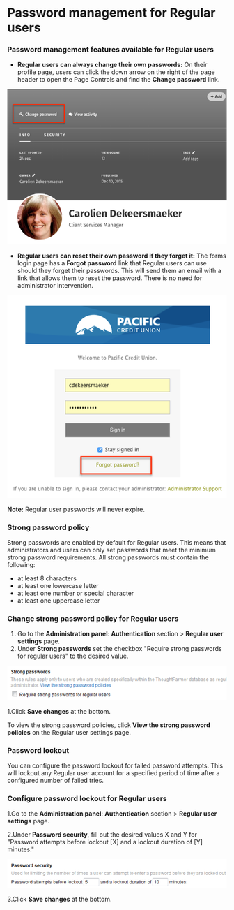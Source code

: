 # Password management for Regular users



### Password management features available for Regular users

* **Regular users can always change their own passwords:** On their profile page, users can click the down arrow on the right of the page header to open the Page Controls and find the **Change password** link.

![](../../../.gitbook/assets/1%20%2843%29.png)

* **Regular users can reset their own password if they forget it:** The forms login page has a **Forgot password** link that Regular users can use should they forget their passwords. This will send them an email with a link that allows them to reset the password. There is no need for administrator intervention.

![](../../../.gitbook/assets/2%20%2835%29.png)

**Note:** Regular user passwords will never expire. 

### Strong password policy

Strong passwords are enabled by default for Regular users. This means that administrators and users can only set passwords that meet the minimum strong password requirements. All strong passwords must contain the following:

* at least 8 characters
* at least one lowercase letter
* at least one number or special character
* at least one uppercase letter

### Change strong password policy for Regular users

1. Go to the **Administration panel**: **Authentication** section &gt; **Regular user settings** page.
2. Under **Strong passwords** set the checkbox "Require strong passwords for regular users" to the desired value.

![](../../../.gitbook/assets/3%20%2817%29.png)



1.Click **Save changes** at the bottom.

To view the strong password policies, click **View the strong password policies** on the Regular user settings page.

### Password lockout

You can configure the password lockout for failed password attempts. This will lockout any Regular user account for a specified period of time after a configured number of failed tries.

### **Configure password lockout for Regular users**

1.Go to the **Administration panel**: **Authentication** section &gt; **Regular user settings** page.

2.Under **Password security**, fill out the desired values X and Y for "Password attempts before lockout \[X\] and a lockout duration of \[Y\] minutes."

![](../../../.gitbook/assets/4%20%2815%29.png)

3.Click **Save changes** at the bottom.

